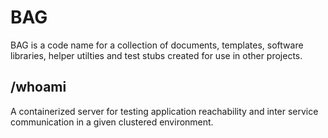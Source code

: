 # BAG
BAG is a code name for a collection of documents, templates, software libraries, helper utilties and test stubs created for use in other projects.

## /whoami
A containerized server for testing application reachability and inter service communication in a given clustered environment.
